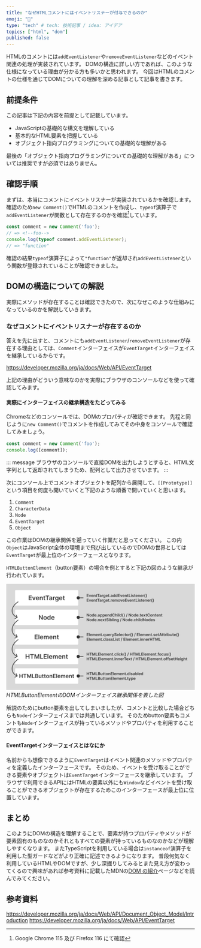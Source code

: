 ```yaml
---
title: "なぜHTMLコメントにはイベントリスナーが付与できるのか"
emoji: "💭"
type: "tech" # tech: 技術記事 / idea: アイデア
topics: ["html", "dom"]
published: false
---
```


HTMLのコメントには`addEventListener`や`removeEventListener`などのイベント関連の処理が実装されています。
DOMの構造に詳しい方であれば、このような仕様になっている理由が分かる方も多いかと思われます。
今回はHTMLのコメントの仕様を通じてDOMについての理解を深める記事として記事を書きます。

## 前提条件

この記事は下記の内容を前提として記載しています。

- JavaScriptの基礎的な構文を理解している
- 基本的なHTML要素を把握している
- オブジェクト指向プログラミングについての基礎的な理解がある

最後の「オブジェクト指向プログラミングについての基礎的な理解がある」については推奨ですが必須ではありません。

## 確認手順

まずは、本当にコメントにイベントリスナーが実装されているかを確認します。
確認のため`new Comment()`でHTMLのコメントを作成し、`typeof`演算子で`addEventListener`が関数として存在するのかを確認[^1]しています。  

[^1]: Google Chrome 115 及び Firefox 116 にて確認

```ts
const comment = new Comment('foo');
// => <!--foo-->
console.log(typeof comment.addEventListener);
// => "function"
```

確認の結果`typeof`演算子によって`"function"`が返却され`addEventListener`という関数が登録されていることが確認できました。

## DOMの構造についての解説

実際にメソッドが存在することは確認できたので、次になぜこのような仕組みになっているのかを解説していきます。

### なぜコメントにイベントリスナーが存在するのか

答えを先に出すと、コメントにも`addEventListener`/`removeEventListener`が存在する理由としては、`Comment`インターフェイスが`EventTarget`インターフェイスを継承しているからです。

https://developer.mozilla.org/ja/docs/Web/API/EventTarget

上記の理由がどういう意味なのかを実際にブラウザのコンソールなどを使って確認してみます。

#### 実際にインターフェイスの継承構造をたどってみる

Chromeなどのコンソールでは、DOMのプロパティが確認できます。
先程と同じように`new Comment()`でコメントを作成してみてその中身をコンソールで確認してみましょう。

```ts
const comment = new Comment('foo');
console.log([comment]);
```

::: message
ブラウザのコンソールで直接DOMを出力しようとすると、HTML文字列として返却されてしまうため、配列として出力させています。
:::

次にコンソール上でコメントオブジェクトを配列から展開して、`[[Prototype]]`という項目を何度も開いていくと下記のような順番で開いていくと思います。

1. `Comment`
2. `CharacterData`
3. `Node`
4. `EventTarget`
5. `Object`

この作業はDOMの継承関係を遡っていく作業だと思ってください。
この内`Object`はJavaScript全体の環境まで飛び出しているのでDOMの世界としては`EventTarget`が最上位のインターフェースとなります。

`HTMLButtonElement`（button要素）の場合を例とすると下記の図のような継承が行われています。

![EventTargetインターフェイスはaddEventListenerなどが存在する、NodeインターフェイスはappendChild・textContentなどが存在する、ElementインターフェイスはqueryセレクターメソッドやinnerHTMLが存在する、HTMLElementインターフェイスはclickメソッドやinnerTextなどが存在する、HTMLButtonElementインターフェイスはdisabledやtypeなどが存在する。](/images/articles/comment-event-listen/dom-interface.jpg)
*HTMLButtonElementのDOMインターフェイス継承関係を表した図*

解説のためにbutton要素を出してしまいましたが、コメントと比較した場合どちらも`Node`インターフェイスまでは共通しています。
そのためbutton要素もコメントも`Node`インターフェイスが持っているメソッドやプロパティを利用することができます。

#### EventTargetインターフェイスとはなにか

名前からも想像できるように`EventTarget`はイベント関連のメソッドやプロパティを定義したインターフェースです。
そのため、イベントを受け取ることができる要素やオブジェクトは`EventTarget`インターフェースを継承しています。
ブラウザで利用できるAPIにはHTMLの要素以外にも`Window`などイベントを受け取ることができるオブジェクトが存在するためこのインターフェースが最上位に位置しています。

## まとめ

このようにDOMの構造を理解することで、要素が持つプロパティやメソッドが要素固有のものなのかそれともすべての要素が持っているものなのかなどが理解しやすくなります。
またTypeScriptを利用している場合は`instanceof`演算子を利用した型ガードなどがより正確に記述できるようになります。
普段何気なく利用しているHTMLやDOMですが、少し深掘りしてみるとまた見え方が変わってくるので興味があれば参考資料に記載したMDNの[DOM の紹介](https://developer.mozilla.org/ja/docs/Web/API/Document_Object_Model/Introduction)ページなどを読んでみてください。

## 参考資料

https://developer.mozilla.org/ja/docs/Web/API/Document_Object_Model/Introduction
https://developer.mozilla.org/ja/docs/Web/API/EventTarget
